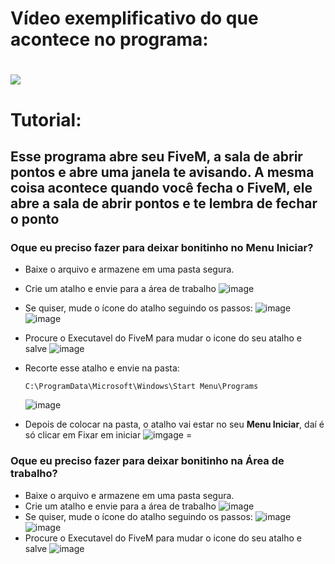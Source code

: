# Vídeo exemplificativo do que acontece no programa:
[![](https://imgur.com/CS4cPKV.png)](https://streamable.com/ydpx4x)
=
# Tutorial:
## Esse programa abre seu FiveM, a sala de abrir pontos e abre uma janela te avisando. A mesma coisa acontece quando você fecha o FiveM, ele abre a sala de abrir pontos e te lembra de fechar o ponto

### Oque eu preciso fazer para deixar bonitinho no **Menu Iniciar**?
- Baixe o arquivo e armazene em uma pasta segura.
- Crie um atalho e envie para a área de trabalho
![image](https://i.imgur.com/1SRbsqI.png)
- Se quiser, mude o ícone do atalho seguindo os passos:
![image](https://i.imgur.com/BQPdkJQ.png)
![image](https://i.imgur.com/uvKxD1Z.png)
- Procure o Executavel do FiveM para mudar o icone do seu atalho e salve
![image](https://i.imgur.com/0cE4DCU.png)

- Recorte esse atalho e envie na pasta:
    ```
    C:\ProgramData\Microsoft\Windows\Start Menu\Programs
    ```
    ![image](https://i.imgur.com/aXSXg2w.png)
- Depois de colocar na pasta, o atalho vai estar no seu **Menu Iniciar**, daí é só clicar em Fixar em iniciar
![imgage](https://i.imgur.com/NKf2xq5.png)
=
### Oque eu preciso fazer para deixar bonitinho na **Área de trabalho**?
- Baixe o arquivo e armazene em uma pasta segura.
- Crie um atalho e envie para a área de trabalho
![image](https://i.imgur.com/1SRbsqI.png)
- Se quiser, mude o ícone do atalho seguindo os passos:
![image](https://i.imgur.com/BQPdkJQ.png)
![image](https://i.imgur.com/uvKxD1Z.png)
- Procure o Executavel do FiveM para mudar o icone do seu atalho e salve
![image](https://i.imgur.com/0cE4DCU.png)
